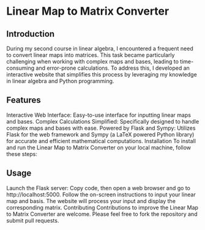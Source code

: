 # Linear Map to Matrix Converter
## Introduction
During my second course in linear algebra, I encountered a frequent need to convert linear maps into matrices. This task became particularly challenging when working with complex maps and bases, leading to time-consuming and error-prone calculations. To address this, I developed an interactive website that simplifies this process by leveraging my knowledge in linear algebra and Python programming.

## Features
Interactive Web Interface: Easy-to-use interface for inputting linear maps and bases.
Complex Calculations Simplified: Specifically designed to handle complex maps and bases with ease.
Powered by Flask and Sympy: Utilizes Flask for the web framework and Sympy (a LaTeX powered Python library) for accurate and efficient mathematical computations.
Installation
To install and run the Linear Map to Matrix Converter on your local machine, follow these steps:

## Usage
Launch the Flask server:
Copy code, then
open a web browser and go to http://localhost:5000.
Follow the on-screen instructions to input your linear map and basis.
The website will process your input and display the corresponding matrix.
Contributing
Contributions to improve the Linear Map to Matrix Converter are welcome. Please feel free to fork the repository and submit pull requests.
